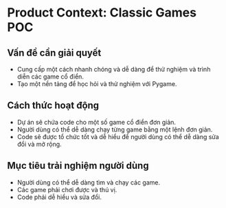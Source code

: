 # Product Context: Classic Games POC

## Vấn đề cần giải quyết
- Cung cấp một cách nhanh chóng và dễ dàng để thử nghiệm và trình diễn các game cổ điển.
- Tạo một nền tảng để học hỏi và thử nghiệm với Pygame.

## Cách thức hoạt động
- Dự án sẽ chứa code cho một số game cổ điển đơn giản.
- Người dùng có thể dễ dàng chạy từng game bằng một lệnh đơn giản.
- Code sẽ được tổ chức tốt và dễ hiểu để người dùng có thể dễ dàng sửa đổi và mở rộng.

## Mục tiêu trải nghiệm người dùng
- Người dùng có thể dễ dàng tìm và chạy các game.
- Các game phải chơi được và thú vị.
- Code phải dễ hiểu và sửa đổi.
